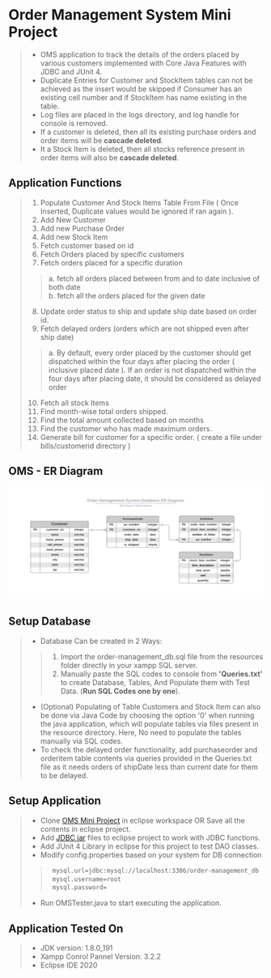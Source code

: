 # Order Management System Mini Project

>- OMS application to track the details of the orders placed by various customers implemented with Core Java Features with JDBC and JUnit 4.
>- Duplicate Entries for Customer and StockItem tables can not be achieved as the insert would be skipped if Consumer has an existing cell number and if StockItem has name existing in the table.
>- Log files are placed in the logs directory, and log handle for console is removed.
>- If a customer is deleted, then all its existing purchase orders and order items will be **cascade deleted**.
>- It a Stock Item is deleted, then all stocks reference present in order items will also be **cascade deleted**.


## Application Functions

>1. Populate Customer And Stock Items Table From File ( Once Inserted, Duplicate values would be ignored if ran again ).
>2. Add New Customer
>3. Add new Purchase Order
>4. Add new Stock Item
>5. Fetch customer based on id
>6. Fetch Orders placed by specific customers
>7. Fetch orders placed for a specific duration   
>>  a. fetch all orders placed between from and to date inclusive of both date  
>>  b. fetch all the orders placed for the given date
>8. Update order status to ship and update ship date based on order id.
>9. Fetch delayed orders  (orders which are not shipped even after ship date)
>>  a. By default, every order placed by the customer should get dispatched within the four days after placing the order ( inclusive placed date ). If an order is not dispatched within the four days after placing date, it should be considered as delayed order
>10. Fetch all stock Items
>11. Find month-wise total orders shipped.  
>12. Find the total amount collected based on months
>13. Find the customer who has made maximum orders.
>14. Generate bill for customer for a specific order. ( create a file under bills/customerid directory )



## OMS - ER Diagram
![Alt text](resources/OMS%20Database%20-%20ER%20Diagram.png?raw=true "Order Management System Database ER Diagram")


## Setup Database

>- Database Can be created in 2 Ways: 
  >>  1. Import the order-management_db.sql file from the resources folder directly in your xampp SQL server.
  >>  2. Manually paste the SQL codes to console from **'Queries.txt'** to create Database, Tables, And Populate them with Test Data. (**Run SQL Codes one by one**).
>- (Optional) Populating of Table Customers and Stock Item can also be done via Java Code by choosing the option '0' when running the java application, which will populate tables via files present in the resource directory. Here, No need to populate the tables manually via SQL codes.
>- To check the delayed order functionality, add purchaseorder and orderitem table contents via queries provided in the Queries.txt file as it needs orders of shipDate less than current date for them to be delayed.

 
## Setup Application

>- Clone [OMS Mini Project](https://github.com/rsrahul1000/OMSMiniProject) in eclipse workspace OR Save all the contents in eclipse project.
>- Add [JDBC jar](https://dev.mysql.com/downloads/file/?id=496255) files to eclipse project to work with JDBC functions.
>- Add JUnit 4 Library in eclipse for this project to test DAO classes.
>- Modify config.properties based on your system for DB connection
>>```bash
>>	mysql.url=jdbc:mysql://localhost:3306/order-management_db
>>	mysql.username=root
>>	mysql.password=
>>```
>- Run OMSTester.java to start executing the application.


## Application Tested On

> - JDK version: 1.8.0_191
> - Xampp Conrol Pannel Version: 3.2.2
> - Eclipse IDE 2020
